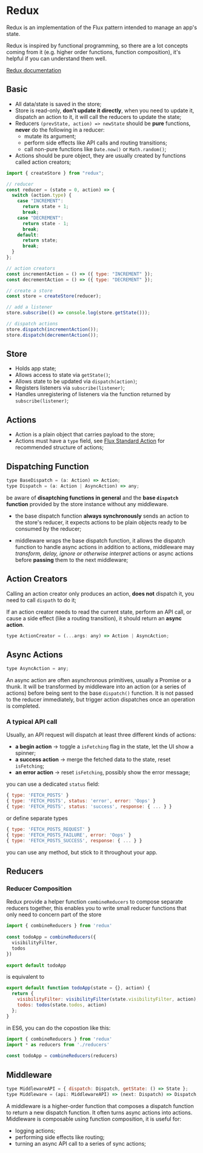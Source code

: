 # Redux

Redux is an implementation of the Flux pattern intended to manage an app's state.

Redux is inspired by functional programming, so there are a lot concepts coming from it (e.g. higher order functions, function composition), it's helpful if you can understand them well.

[Redux documentation](https://redux.js.org/)

## Basic

- All data/state is saved in the store;
- Store is read-only, **don't update it directly**, when you need to update it, dispatch an action to it, it will call the reducers to update the state;
- Reducers `(prevState, action) => newState` should be **pure** functions, **never** do the following in a reducer:
  - mutate its argument;
  - perform side effects like API calls and routing transitions;
  - call non-pure functions like `Date.now()` or `Math.random()`;
- Actions should be pure object, they are usually created by functions called action creators;

```js
import { createStore } from "redux";

// reducer
const reducer = (state = 0, action) => {
  switch (action.type) {
    case "INCREMENT":
      return state + 1;
      break;
    case "DECREMENT":
      return state - 1;
      break;
    default:
      return state;
      break;
  }
};

// action creators
const incrementAction = () => ({ type: "INCREMENT" });
const decrementAction = () => ({ type: "DECREMENT" });

// create a store
const store = createStore(reducer);

// add a listener
store.subscribe(() => console.log(store.getState()));

// dispatch actions
store.dispatch(incrementAction());
store.dispatch(decrementAction());
```

## Store

- Holds app state;
- Allows access to state via `getState()`;
- Allows state to be updated via `dispatch(action)`;
- Registers listeners via `subscribe(listener)`;
- Handles unregistering of listeners via the function returned by `subscribe(listener)`;

## Actions

- Action is a plain object that carries payload to the store;
- Actions must have a `type` field, see [Flux Standard Action](https://github.com/redux-utilities/flux-standard-action) for recommended structure of actions;

## Dispatching Function

```js
type BaseDispatch = (a: Action) => Action;
type Dispatch = (a: Action | AsyncAction) => any;
```

be aware of **disaptching functions in general** and the **base `dispatch` function** provided by the store instance without any middleware.

- the base dispatch function **always synchronously** sends an action to the store's reducer, it expects actions to be plain objects ready to be consumed by the reducer;

- middleware wraps the base dispatch function, it allows the dispatch function to handle async actions in addition to actions, middleware may _transform, delay, ignore or otherwise interpret_ actions or async actions before **passing** them to the next middleware;

## Action Creators

Calling an action creator only produces an action, **does not** dispatch it, you need to call `dispath` to do it;

If an action creator needs to read the current state, perform an API call, or cause a side effect (like a routing transition), it should return an **async action**.

```js
type ActionCreator = (...args: any) => Action | AsyncAction;
```

## Async Actions

```js
type AsyncAction = any;
```

An async action are often asynchronous primitives, usually a Promise or a thunk. It will be transformed by middleware into an action (or a series of actions) before being sent to the base `dispatch()` function. It is not passed to the reducer immediately, but trigger action dispatches once an operation is completed.

### A typical API call

Usually, an API request will dispatch at least three different kinds of actions:

- **a begin action** -> toggle a `isFetching` flag in the state, let the UI show a spinner;
- **a success action** -> merge the fetched data to the state, reset `isFetching`;
- **an error action** -> reset `isFetching`, possibly show the error message;

you can use a dedicated `status` field:

```js
{ type: 'FETCH_POSTS' }
{ type: 'FETCH_POSTS', status: 'error', error: 'Oops' }
{ type: 'FETCH_POSTS', status: 'success', response: { ... } }
```

or define separate types

```js
{ type: 'FETCH_POSTS_REQUEST' }
{ type: 'FETCH_POSTS_FAILURE', error: 'Oops' }
{ type: 'FETCH_POSTS_SUCCESS', response: { ... } }
```

you can use any method, but stick to it throughout your app.

## Reducers

### Reducer Composition

Redux provide a helper function `combineReducers` to compose separate reducers together, this enables you to write small reducer functions that only need to concern part of the store

```js
import { combineReducers } from 'redux'
​
const todoApp = combineReducers({
  visibilityFilter,
  todos
})
​
export default todoApp
```

is equivalent to

```js
export default function todoApp(state = {}, action) {
  return {
    visibilityFilter: visibilityFilter(state.visibilityFilter, action),
    todos: todos(state.todos, action)
  };
}
```

in ES6, you can do the copostion like this:

```js
import { combineReducers } from 'redux'
import * as reducers from './reducers'
​
const todoApp = combineReducers(reducers)
```

## Middleware

```js
type MiddlewareAPI = { dispatch: Dispatch, getState: () => State };
type Middleware = (api: MiddlewareAPI) => (next: Dispatch) => Dispatch;
```

A middleware is a higher-order function that composes a dispatch function to return a new dispatch function. It often turns async actions into actions. Middleware is composable using function composition, it is useful for:

- logging actions;
- performing side effects like routing;
- turning an async API call to a series of sync actions;
